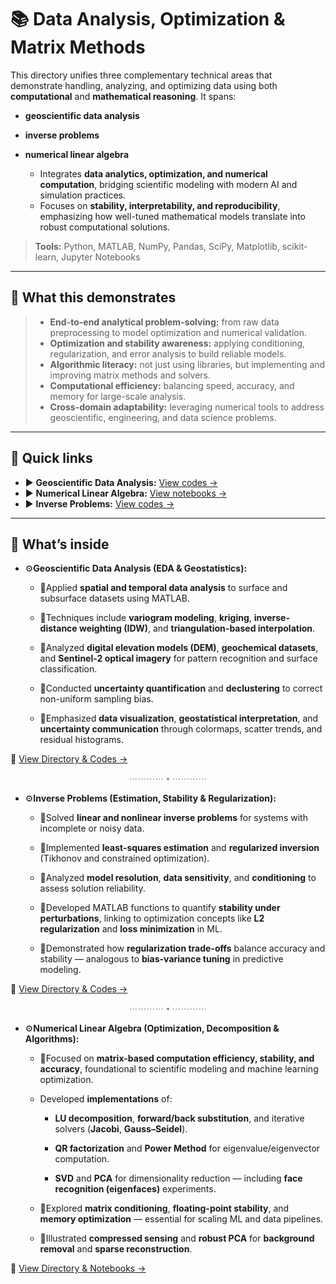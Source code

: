 # 📚 Data Analysis, Optimization & Matrix Methods  

This directory unifies three complementary technical areas that demonstrate handling, analyzing, and optimizing data using both **computational** and **mathematical reasoning**. It spans:
- **geoscientific data analysis**
- **inverse problems**
- **numerical linear algebra**

  - Integrates **data analytics, optimization, and numerical computation**, bridging scientific modeling with modern AI and simulation practices.  
  - Focuses on **stability, interpretability, and reproducibility**, emphasizing how well-tuned mathematical models translate into robust computational solutions.  
 

> **Tools:** Python, MATLAB, NumPy, Pandas, SciPy, Matplotlib, scikit-learn, Jupyter Notebooks  

---

## 🔎 What this demonstrates
> - **End-to-end analytical problem-solving:** from raw data preprocessing to model optimization and numerical validation.  
> - **Optimization and stability awareness:** applying conditioning, regularization, and error analysis to build reliable models.  
> - **Algorithmic literacy:** not just using libraries, but implementing and improving matrix methods and solvers.  
> - **Computational efficiency:** balancing speed, accuracy, and memory for large-scale analysis.  
> - **Cross-domain adaptability:** leveraging numerical tools to address geoscientific, engineering, and data science problems.

---

## 🔎 Quick links
- ▶️ **Geoscientific Data Analysis:** [View codes →](./Geoscientific-Data-Analysis)  
- ▶️ **Numerical Linear Algebra:** [View notebooks →](./Numerical-Linear-Algebra)
- ▶️ **Inverse Problems:** [View codes →](./Inverse-Problems)

---

## 🚀 What’s inside

- ⚙️**Geoscientific Data Analysis (EDA & Geostatistics):**  
  - 🧩Applied **spatial and temporal data analysis** to surface and subsurface datasets using MATLAB.  
  
  - 🧩Techniques include **variogram modeling**, **kriging**, **inverse-distance weighting (IDW)**, and **triangulation-based interpolation**.  
  
  - 🧩Analyzed **digital elevation models (DEM)**, **geochemical datasets**, and **Sentinel-2 optical imagery** for pattern recognition and surface classification.  
  - 🧩Conducted **uncertainty quantification** and **declustering** to correct non-uniform sampling bias.  
  
  - 🧩Emphasized **data visualization**, **geostatistical interpretation**, and **uncertainty communication** through colormaps, scatter trends, and residual histograms.  
  
 🔗 [View Directory & Codes →](./Geoscientific-Data-Analysis)

  <div align="center"><span style="color:#888;">⋯⋯⋯⋯ ⬩ ⋯⋯⋯⋯</span></div>

- ⚙️**Inverse Problems (Estimation, Stability & Regularization):**  
  - 🧩Solved **linear and nonlinear inverse problems** for systems with incomplete or noisy data.
  
  - 🧩Implemented **least-squares estimation** and **regularized inversion** (Tikhonov and constrained optimization).
  
  - 🧩Analyzed **model resolution**, **data sensitivity**, and **conditioning** to assess solution reliability.
  
  - 🧩Developed MATLAB functions to quantify **stability under perturbations**, linking to optimization concepts like **L2 regularization** and **loss minimization** in ML.  
  - 🧩Demonstrated how **regularization trade-offs** balance accuracy and stability — analogous to **bias-variance tuning** in predictive modeling.  
  
🔗 [View Directory & Codes →](./Inverse-Problems)

  <div align="center"><span style="color:#888;">⋯⋯⋯⋯ ⬩ ⋯⋯⋯⋯</span></div>

- ⚙️**Numerical Linear Algebra (Optimization, Decomposition & Algorithms):**  
  - 🧩Focused on **matrix-based computation efficiency, stability, and accuracy**, foundational to scientific modeling and machine learning optimization.
  
  - Developed **implementations** of:  
    - **LU decomposition**, **forward/back substitution**, and iterative solvers (**Jacobi**, **Gauss–Seidel**). 
    
    - **QR factorization** and **Power Method** for eigenvalue/eigenvector computation.
    
    - **SVD** and **PCA** for dimensionality reduction — including **face recognition (eigenfaces)** experiments.
      
  - 🧩Explored **matrix conditioning**, **floating-point stability**, and **memory optimization** — essential for scaling ML and data pipelines.
  
  - 🧩Illustrated **compressed sensing** and **robust PCA** for **background removal** and **sparse reconstruction**.
  
🔗 [View Directory & Notebooks →](./Numerical-Linear-Algebra)



